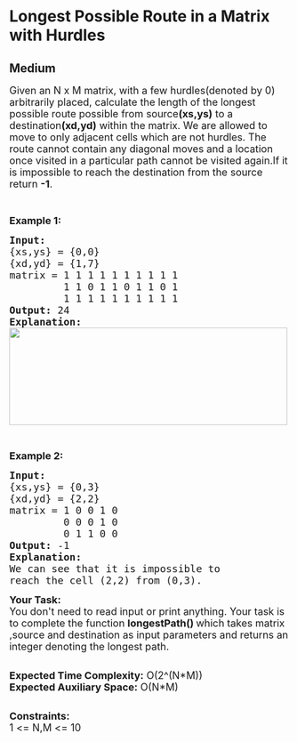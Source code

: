 # Longest Possible Route in a Matrix with Hurdles
## Medium
<div class="problems_problem_content__Xm_eO"><p><span style="font-size:18px">Given an N&nbsp;x M&nbsp;matrix, with a few hurdles(denoted by 0) arbitrarily placed, calculate the length of the longest possible route possible from source<strong>(xs,ys)</strong> to a destination<strong>(xd,yd)</strong> within the matrix. We are allowed to move to only adjacent cells which are not hurdles. The route cannot contain any diagonal moves and a location once visited in a particular path cannot be visited again.If it is impossible to reach the destination from the source return <strong>-1</strong>.</span></p>

<p>&nbsp;</p>

<p><strong><span style="font-size:18px">Example 1:</span></strong></p>

<pre><strong><span style="font-size:18px">Input:</span></strong>
<span style="font-size:18px">{xs,ys} = {0,0}</span>
<span style="font-size:18px">{xd,yd} = {1,7}</span>
<span style="font-size:18px">matrix = 1 1 1 1 1 1 1 1 1 1</span>
<span style="font-size:18px">         1 1 0 1 1 0 1 1 0 1</span>
<span style="font-size:18px">         1 1 1 1 1 1 1 1 1 1</span>
<strong><span style="font-size:18px">Output: </span></strong><span style="font-size:18px">24</span>
<strong><span style="font-size:18px">Explanation:</span></strong>
<strong><span style="font-size:18px"><img alt="" src="https://media.geeksforgeeks.org/wp-content/cdn-uploads/matrix_highlight.png" style="height:175px; width:500px"></span></strong></pre>

<p>&nbsp;</p>

<p><strong><span style="font-size:18px">Example 2:</span></strong></p>

<pre><strong><span style="font-size:18px">Input: </span></strong>
<span style="font-size:18px">{xs,ys} = {0,3}</span>
<span style="font-size:18px">{xd,yd} = {2,2}</span>
<span style="font-size:18px">matrix =<strong><span style="font-size:18px"> </span></strong>1 0 0 1 0</span>
<span style="font-size:18px">         0 0 0 1 0</span>
<span style="font-size:18px">         0 1 1 0 0</span>
<strong><span style="font-size:18px">Output: </span></strong><span style="font-size:18px">-1</span>
<strong><span style="font-size:18px">Explanation:</span></strong>
<span style="font-size:18px">We can see that it is impossible to</span>
<span style="font-size:18px">reach the cell (2,2) from (0,3).</span>
</pre>

<p><span style="font-size:18px"><strong>Your Task:</strong><br>
You don't need to read input or print anything. Your task is to complete the function&nbsp;<strong>longestPath()&nbsp;</strong>which takes matrix ,source and destination as&nbsp;input parameters and returns an integer denoting the longest path.</span></p>

<p><br>
<span style="font-size:18px"><strong>Expected Time Complexity:</strong>&nbsp;O(2^(N*M))<br>
<strong>Expected Auxiliary Space:</strong>&nbsp;O(N*M)</span></p>

<p><br>
<span style="font-size:18px"><strong>Constraints:</strong><br>
1 &lt;= N,M &lt;= 10</span></p>
</div>